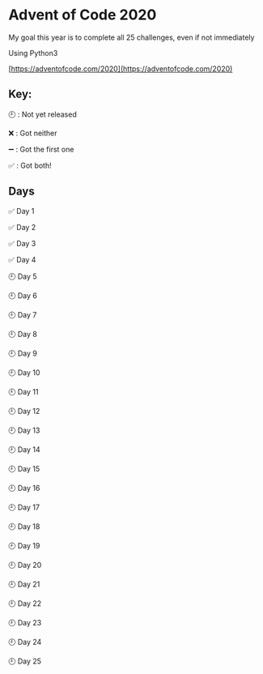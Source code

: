 # Advent of Code 2020

My goal this year is to complete all 25 challenges, even if not immediately

Using Python3

[https://adventofcode.com/2020](https://adventofcode.com/2020)

## Key:

:clock9: : Not yet released

:x: : Got neither

:heavy_minus_sign: : Got the first one

:white_check_mark: : Got both!

## Days
:white_check_mark: Day 1

:white_check_mark: Day 2

:white_check_mark: Day 3

:white_check_mark: Day 4

:clock9: Day 5

:clock9: Day 6

:clock9: Day 7

:clock9: Day 8

:clock9: Day 9

:clock9: Day 10

:clock9: Day 11

:clock9: Day 12

:clock9: Day 13

:clock9: Day 14

:clock9: Day 15

:clock9: Day 16

:clock9: Day 17

:clock9: Day 18

:clock9: Day 19

:clock9: Day 20

:clock9: Day 21

:clock9: Day 22

:clock9: Day 23

:clock9: Day 24

:clock9: Day 25
